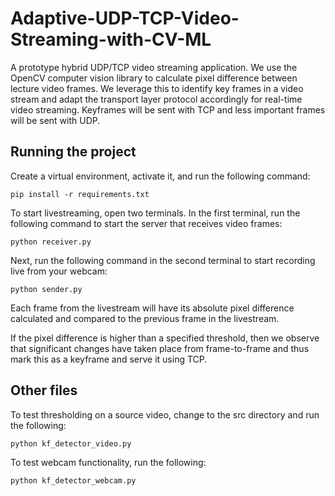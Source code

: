 # Adaptive-UDP-TCP-Video-Streaming-with-CV-ML
A prototype hybrid UDP/TCP video streaming application. We use the OpenCV computer vision library to calculate pixel difference between lecture video frames. We leverage this to identify key frames in a video stream and adapt the transport layer protocol accordingly for real-time video streaming. Keyframes will be sent with TCP and less important frames will be sent with UDP.

## Running the project
Create a virtual environment, activate it, and run the following command:
```
pip install -r requirements.txt
```

To start livestreaming, open two terminals. In the first terminal, run the following command to start the server that receives video frames:
```
python receiver.py
```

Next, run the following command in the second terminal to start recording live from your webcam:
```
python sender.py
```

Each frame from the livestream will have its absolute pixel difference calculated and compared to the previous frame in the livestream. 

If the pixel difference is higher than a specified threshold, then we observe that significant changes have taken place from frame-to-frame and thus mark this as a keyframe and serve it using TCP.

## Other files
To test thresholding on a source video, change to the src directory and run the following:
```
python kf_detector_video.py
```

To test webcam functionality, run the following:
```
python kf_detector_webcam.py
```